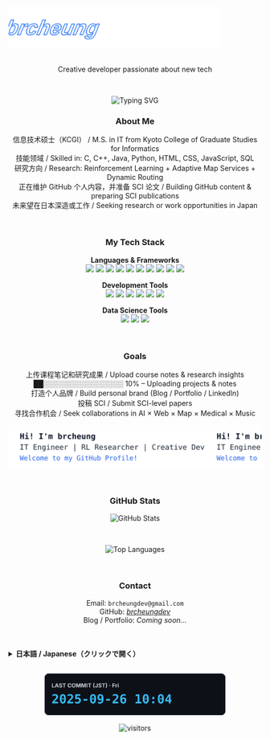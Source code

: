 <img src="./assets/logo-moving.svg" alt="brcheung logo" width="420">
<h2 align="center"></h2>


<p align="center">Creative developer passionate about new tech</p>
<br>
<p align="center">
  <img
    src="https://readme-typing-svg.demolab.com?center=true&vCenter=true&multiline=true&width=900&height=150&font=Fira+Code&size=28&duration=1500&pause=500&repeat=false&lines=Hi+there+I'm+brcheung;IT+Engineer+%7C+RL+Researcher+%7C+Creative+Dev;Welcome+to+my+GitHub+Profile!"
    alt="Typing SVG"
  />
</p>




<h3 align="center"> About Me </h3>

<p align="center">
 信息技术硕士（KCGI） / M.S. in IT from Kyoto College of Graduate Studies for Informatics<br>
 技能领域 / Skilled in: C, C++, Java, Python, HTML, CSS, JavaScript, SQL<br>
 研究方向 / Research: Reinforcement Learning + Adaptive Map Services + Dynamic Routing<br>
 正在维护 GitHub 个人内容，并准备 SCI 论文 / Building GitHub content & preparing SCI publications<br>
 未来望在日本深造或工作 / Seeking research or work opportunities in Japan
</p><br>


<h3 align="center"> My Tech Stack </h3>

<p align="center">
<b> Languages & Frameworks </b><br>

<img src="https://img.shields.io/badge/-C-A8B9CC?logo=c&logoColor=white"/>
<img src="https://img.shields.io/badge/-C++-00599C?logo=c%2B%2B&logoColor=white"/>
<img src="https://img.shields.io/badge/-Java-007396?logo=java&logoColor=white"/>
<img src="https://img.shields.io/badge/-Python-3776AB?logo=python&logoColor=white"/>
<img src="https://img.shields.io/badge/-JavaScript-F7DF1E?logo=javascript&logoColor=black"/>
<img src="https://img.shields.io/badge/-PHP-777BB4?logo=php&logoColor=white"/>
<img src="https://img.shields.io/badge/-HTML5-E34F26?logo=html5&logoColor=white"/>
<img src="https://img.shields.io/badge/-CSS3-1572B6?logo=css3&logoColor=white"/>
<img src="https://img.shields.io/badge/-jQuery-0769AD?logo=jquery&logoColor=white"/>
<img src="https://img.shields.io/badge/-SQL-003B57?logo=mysql&logoColor=white"/>
</p>

<p align="center">
<b> Development Tools </b><br>
<img src="https://img.shields.io/badge/-VSCode-007ACC?logo=visual-studio-code&logoColor=white"/>
<img src="https://img.shields.io/badge/-Visual%20Studio-5C2D91?logo=visual-studio&logoColor=white"/>
<img src="https://img.shields.io/badge/-Eclipse-2C2255?logo=eclipseide&logoColor=white"/>
<img src="https://img.shields.io/badge/-XAMPP-FB7A24?logo=xampp&logoColor=white"/>
<img src="https://img.shields.io/badge/-Git-F05032?logo=git&logoColor=white"/>
<img src="https://img.shields.io/badge/-MySQL-4479A1?logo=mysql&logoColor=white"/>
</p>

<p align="center">
<b> Data Science Tools </b><br>
<img src="https://img.shields.io/badge/-Anaconda-44A833?logo=anaconda&logoColor=white"/>
<img src="https://img.shields.io/badge/-Jupyter-F37626?logo=jupyter&logoColor=white"/>
<img src="https://img.shields.io/badge/-Colab-F9AB00?logo=googlecolab&logoColor=black"/>
</p>


<br>
<h3 align="center"> Goals </h3>

<p align="center">
 上传课程笔记和研究成果 / Upload course notes & research insights<br>
██░░░░░░░░░░░░░░░░ 10% – Uploading projects & notes<br>
 打造个人品牌 / Build personal brand (Blog / Portfolio / LinkedIn)<br>
 投稿 SCI / Submit SCI-level papers<br>
 寻找合作机会 / Seek collaborations in AI × Web × Map × Medical × Music
</p>
<p align="center">
  <img src="assets/assets/text-moving.svg?v=1" alt="Moving Logo" width="900">
</p>

<br>
<h3 align="center"> GitHub Stats</h3>
<p align="center">
  <img src="https://github-readme-stats.vercel.app/api?username=brcheungdev&show_icons=true&theme=radical" alt="GitHub Stats" />
</p>
<br>
<p align="center">
  <img src="https://github-readme-stats.vercel.app/api/top-langs/?username=brcheungdev&layout=compact&theme=tokyonight" alt="Top Languages" />
</p>


<br>
<h3 align="center"> Contact</h3>
<p align="center">
 Email: <code>brcheungdev@gmail.com</code><br>
 GitHub: <a href="https://github.com/brcheungdev"><em>brcheungdev    </em></a><br>
 Blog / Portfolio: <i>Coming soon...</i>
</p>
<br><br>

<!--日语区-->
<details>
  <summary><strong>日本語 / Japanese（クリックで開く）</strong></summary>

  <h4>自己紹介</h4>
  <ul>
    <li>京都情報大学院大学（KCGI）で情報技術（IT）の修士を取得。</li>
    <li>得意なプログラミング言語：C / C++ / Java / Python / HTML / CSS / JavaScript / SQL。</li>
    <li>現在の研究内容：強化学習（Reinforcement Learning）／アダプティブ地図サービス（Adaptive Map Services）／動的経路最適化（Dynamic Routing）。</li>
    <li>近況：GitHub の個人コンテンツを整備し、SCI 論文の準備を進めている。</li>
    <li>希望：今後は日本での就職を目指すか、人工知能の博士課程への進学を考えている。</li>
  </ul>

  <h4>目標</h4>
  <ul>
    <li>授業ノートや研究成果をアップロードする。</li>
    <li>個人ブランディングを強化する（Blog / Portfolio / LinkedIn）。</li>
    <li>強化学習に関する論文を作成し、SCI 誌へ投稿する。</li>
    <li>協業を希望する分野：AI × Web × 地図サービス × 医療 × 音楽。</li>
  </ul>

  <h4>連絡先</h4>
  <ul>
    <li>Email：<code>brcheungdev@gmail.com</code></li>
    <li>GitHub：<a href="https://github.com/brcheungdev">brcheungdev</a></li>
    <li>Blog / Portfolio：準備中。。</li>
  </ul>
</details>
<!--日语区end-->
<h2 align="center"></h2>
<p align="center">
<img src="assets/last-commit.svg?v=20250926-100435" width="360" alt="Last Commit (JST)">
</p>

<p align="center">
  <img src="https://komarev.com/ghpvc/?username=brcheungdev&label=Profile+Views&color=blue&style=flat" alt="visitors"/>
</p>
